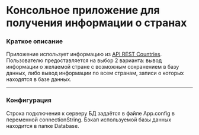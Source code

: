 Консольное приложение для получения информации о странах
=============
### Краткое описание
Приложение использует информацию из [API REST Countries]. Пользователю предоставляется на выбор 2 варианта: вывод информации о желаемой стране с возможным сохранением в базу данных, либо вывод информации по всем странам, записи о которых находятся в базе данных. 

[API REST Countries]: //restcountries.eu/

---
### Конфигурация
Строка подключения к серверу БД задаётся в файле App.config в переменной connectionString.
Бэкап используемой базы данных находится в папке Database.
